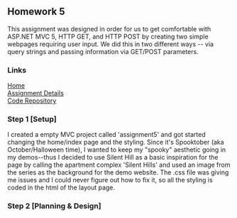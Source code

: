 ## Homework 5
This assignment was designed in order for us to get comfortable with ASP.NET MVC 5, HTTP GET, and HTTP POST by creating two simple webpages requiring user input. We did this in two different ways -- via query strings and passing information via GET/POST parameters.  

### Links
[Home](https://siphry.github.io)  
[Assignment Details](http://www.wou.edu/~morses/classes/cs46x/assignments/HW5_1819.html)  
[Code Repository](https://github.com/siphry/siphry.github.io/tree/master/HW5)

### Step 1 [Setup]
I created a empty MVC project called 'assignment5' and got started changing the home/index page and the styling. Since it's Spooktober (aka October/Halloween time), I wanted to keep my "spooky" aesthetic going in my demos--thus I decided to use Silent Hill as a basic inspiration for the page by calling the apartment complex 'Silent Hills' and used an image from the series as the background for the demo website. The .css file was giving me issues and I could never figure out how to fix it, so all the styling is coded in the html of the layout page.

### Step 2 [Planning & Design]

